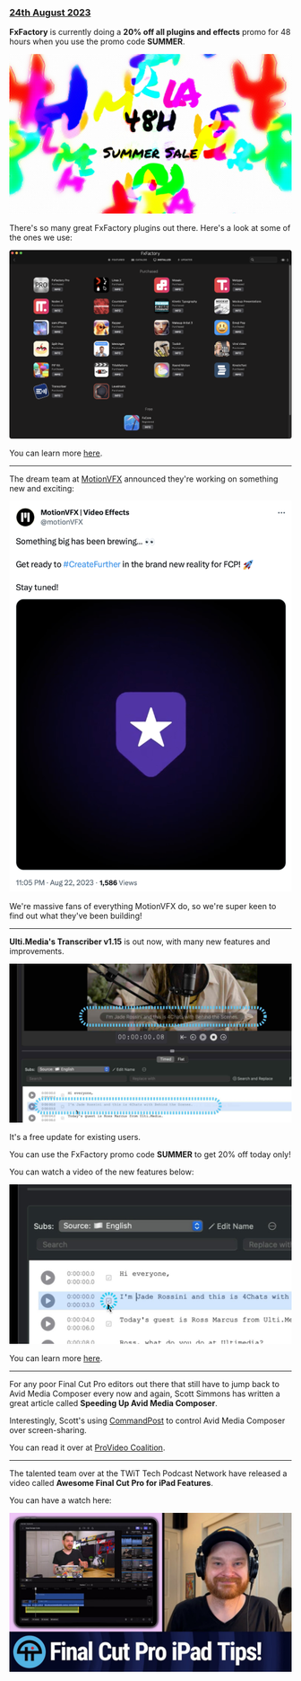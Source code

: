 ### [24th August 2023](/news/20230824)

**FxFactory** is currently doing a **20% off all plugins and effects** promo for 48 hours when you use the promo code **SUMMER**.

![](/static/fxfactory-sale.jpeg)

There's so many great FxFactory plugins out there. Here's a look at some of the ones we use:

![](/static/fxfactory-apps.png)

You can learn more [here](https://fxfactory.com/products/).

---

The dream team at [MotionVFX](https://www.motionvfx.com) announced they're working on something new and exciting:

![](/static/motionvfx-create-further.png)

We're massive fans of everything MotionVFX do, so we're super keen to find out what they've been building!

---

**Ulti.Media's Transcriber v1.15** is out now, with many new features and improvements.

![](/static/transcriber-1-15.jpeg)

It's a free update for existing users.

You can use the FxFactory promo code **SUMMER** to get 20% off today only!

You can watch a video of the new features below:

[![](/static/transcriber-1-15-youtube.jpeg)](https://www.youtube.com/watch?v=2PnHOiSZcwU)

You can learn more [here](https://fxfactory.com/info/transcriber/).

---

For any poor Final Cut Pro editors out there that still have to jump back to Avid Media Composer every now and again, Scott Simmons has written a great article called **Speeding Up Avid Media Composer**.

Interestingly, Scott's using [CommandPost](https://commandpost.io) to control Avid Media Composer over screen-sharing.

You can read it over at [ProVideo Coalition](https://www.provideocoalition.com/speeding-up-avid-media-composer/).

---

The talented team over at the TWiT Tech Podcast Network have released a video called **Awesome Final Cut Pro for iPad Features**.

You can have a watch here:

[![](/static/twit-fcpx-ipad.jpeg)](https://www.youtube.com/watch?v=YwSVKYlgkx8)